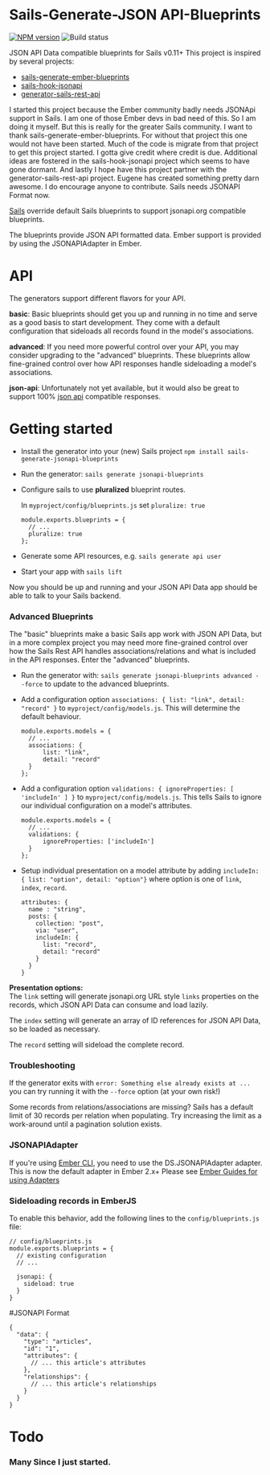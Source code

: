 Sails-Generate-JSON API-Blueprints
======================

[![NPM version](https://badge.fury.io/js/sails-generate-jsonapi-blueprints.svg)](http://badge.fury.io/js/sails-generate-jsonapi-blueprints) ![Build status](https://travis-ci.org/mphasize/sails-generate-jsonapi-blueprints.svg?branch=master)

JSON API Data compatible blueprints for Sails v0.11+
This project is inspired by several projects:
* [sails-generate-ember-blueprints](https://www.npmjs.com/package/sails-generate-ember-blueprints)
* [sails-hook-jsonapi](https://www.npmjs.com/package/sails-hook-jsonapi)
* [generator-sails-rest-api](https://www.npmjs.com/package/generator-sails-rest-api)

I started this project because the Ember community badly needs JSONApi support in Sails. I am one of those Ember devs in bad need of this. So I am doing it myself. But this is really for the greater Sails community. I want to thank sails-generate-ember-blueprints. For without that project this one would not have been started. Much of the code is migrate from that project to get this project started. I gotta give credit where credit is due. Additional ideas are fostered in the sails-hook-jsonapi project which seems to have gone dormant. And lastly I hope have this project partner with the generator-sails-rest-api project. Eugene has created something pretty darn awesome. I do encourage anyone to contribute. Sails needs JSONAPI Format now.


[Sails](http://www.sailsjs.org/)  override default Sails blueprints to support jsonapi.org compatible blueprints.

The blueprints provide JSON API formatted data.
Ember support is provided by using the JSONAPIAdapter in Ember.

# API

The generators support different flavors for your API.

**basic**: Basic blueprints should get you up and running in no time and serve as a good basis to start development. They come with a default configuration that sideloads all records found in the model's associations.

**advanced**: If you need more powerful control over your API, you may consider upgrading to the "advanced" blueprints. These blueprints allow fine-grained control over how API responses handle sideloading a model's associations.

**json-api**: Unfortunately not yet available, but it would also be great to support 100% [json api](http://jsonapi.org/) compatible responses.

# Getting started


* Install the generator into your (new) Sails project `npm install sails-generate-jsonapi-blueprints`
* Run the generator: `sails generate jsonapi-blueprints`
* Configure sails to use **pluralized** blueprint routes.

	In `myproject/config/blueprints.js` set `pluralize: true`

      module.exports.blueprints = {
        // ...
        pluralize: true
      };


* Generate some API resources, e.g. `sails generate api user`
* Start your app with `sails lift`

Now you should be up and running and your JSON API Data app should be able to talk to your Sails backend.

### Advanced Blueprints

The "basic" blueprints make a basic Sails app work with JSON API Data, but in a more complex project you may need more fine-grained control over how the Sails Rest API handles associations/relations and what is included in the API responses. Enter the "advanced" blueprints.

* Run the generator with: `sails generate jsonapi-blueprints advanced --force` to update to the advanced blueprints.
* Add a configuration option `associations: { list: "link", detail: "record" }`
 to `myproject/config/models.js`. This will determine the default behaviour.

      module.exports.models = {
        // ...
        associations: {
        	list: "link",
        	detail: "record"
        }
      };

* Add a configuration option `validations: { ignoreProperties: [ 'includeIn' ] }`
to `myproject/config/models.js`. This tells Sails to ignore our individual configuration on a model's attributes.

      module.exports.models = {
        // ...
        validations: {
        	ignoreProperties: ['includeIn']
        }
      };

* Setup individual presentation on a model attribute by adding `includeIn: { list: "option", detail: "option"}` where option is one of `link`, `index`, `record`.

      attributes: {
        name : "string",
        posts: {
          collection: "post",
          via: "user",
          includeIn: {
            list: "record",
            detail: "record"
          }
        }
      }


**Presentation options:**  
The `link` setting will generate jsonapi.org URL style `links` properties on the records, which JSON API Data can consume and load lazily.

The `index` setting will generate an array of ID references for JSON API Data, so be loaded as necessary.

The `record` setting will sideload the complete record.


### Troubleshooting

If the generator exits with
`error: Something else already exists at ... ` you can try running it with the `--force` option (at your own risk!)

Some records from relations/associations are missing? Sails has a default limit of 30 records per relation when populating. Try increasing the limit as a work-around until a pagination solution exists.

### JSONAPIAdapter

If you're using [Ember CLI](//ember-cli.com), you need to use the DS.JSONAPIAdapter adapter. This is now the default adapter in Ember 2.x+ Please see [Ember Guides for using Adapters](https://guides.emberjs.com/v2.3.0/models/customizing-adapters/)



### Sideloading records in EmberJS

To enable this behavior, add the following lines to the `config/blueprints.js` file:

```
// config/blueprints.js
module.exports.blueprints = {
  // existing configuration
  // ...

  jsonapi: {
    sideload: true
  }
}
```

#JSONAPI Format
```jsonapi
{
  "data": {
    "type": "articles",
    "id": "1",
    "attributes": {
      // ... this article's attributes
    },
    "relationships": {
      // ... this article's relationships
    }
  }
}
```


# Todo

### Many Since I just started.
